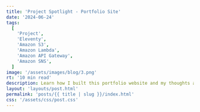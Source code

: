 ```yaml
---
title: 'Project Spotlight - Portfolio Site'
date: '2024-06-24'
tags:
  [
    'Project',
    'Eleventy',
    'Amazon S3',
    'Amazon Lambda',
    'Amazon API Gateway',
    'Amazon SNS',
  ]
image: '/assets/images/blog/3.png'
rt: '10 min read'
description: Learn how I built this portfolio website and my thoughts about the process!
layout: 'layouts/post.html'
permalink: 'posts/{{ title | slug }}/index.html'
css: '/assets/css/post.css'
---
```

